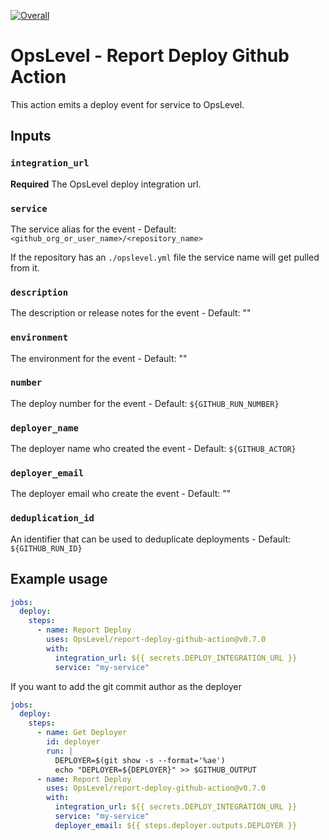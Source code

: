 [![Overall](https://img.shields.io/endpoint?style=flat&url=https%3A%2F%2Fapp.opslevel.com%2Fapi%2Fservice_level%2FtxxR0lvVSM0hcjQ9Nuig3F0jxjsS7F7Opeq2tTZ7rT0)](https://app.opslevel.com/services/report_deploy_github_action/maturity-report)

# OpsLevel - Report Deploy Github Action

This action emits a deploy event for service to OpsLevel.

## Inputs

### `integration_url`

**Required** The OpsLevel deploy integration url.

### `service`

The service alias for the event - Default: `<github_org_or_user_name>/<repository_name>`

If the repository has an `./opslevel.yml` file the service name will get pulled from it.

### `description`

The description or release notes for the event - Default: ""

### `environment`

The environment for the event - Default: ""

### `number`

The deploy number for the event - Default: `${GITHUB_RUN_NUMBER}`

### `deployer_name`

The deployer name who created the event - Default: `${GITHUB_ACTOR}`

### `deployer_email`

The deployer email who create the event - Default: ""

### `deduplication_id`

An identifier that can be used to deduplicate deployments - Default: `${GITHUB_RUN_ID}`

## Example usage

```yaml
jobs:
  deploy:
    steps:
      - name: Report Deploy
        uses: OpsLevel/report-deploy-github-action@v0.7.0
        with:
          integration_url: ${{ secrets.DEPLOY_INTEGRATION_URL }}
          service: "my-service"
```

If you want to add the git commit author as the deployer

```yaml
jobs:
  deploy:
    steps:
      - name: Get Deployer
        id: deployer
        run: |
          DEPLOYER=$(git show -s --format='%ae')
          echo "DEPLOYER=${DEPLOYER}" >> $GITHUB_OUTPUT
      - name: Report Deploy
        uses: OpsLevel/report-deploy-github-action@v0.7.0
        with:
          integration_url: ${{ secrets.DEPLOY_INTEGRATION_URL }}
          service: "my-service"
          deployer_email: ${{ steps.deployer.outputs.DEPLOYER }}
```
